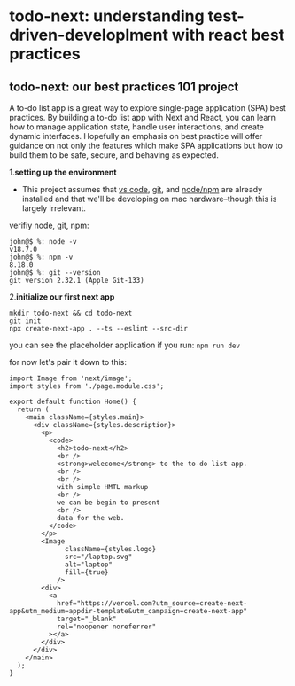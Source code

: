 # todo-next: understanding test-driven-developlment with react best practices

## todo-next: our best practices 101 project

A to-do list app is a great way to explore single-page application (SPA) best practices. By building a to-do list app with Next and React, you can learn how to manage application state, handle user interactions, and create dynamic interfaces. Hopefully an emphasis on best practice will offer guidance on not only the features which make SPA applications but how to build them to be safe, secure, and behaving as expected.

1.**setting up the environment**

- This project assumes that [vs code](<[vs](https://code.visualstudio.com)>), [git](https://git-scm.com), and [node/npm](https://docs.npmjs.com/downloading-and-installing-node-js-and-npm) are already installed and that we'll be developing on mac hardware–though this is largely irrelevant.

verifiy node, git, npm:

```
john@$ %: node -v
v18.7.0
john@$ %: npm -v
8.18.0
john@$ %: git --version
git version 2.32.1 (Apple Git-133)
```

2.**initialize our first next app**

```
mkdir todo-next && cd todo-next
git init
npx create-next-app . --ts --eslint --src-dir
```

you can see the placeholder application if you run: `npm run dev`

for now let's pair it down to this:

```tsx
import Image from 'next/image';
import styles from './page.module.css';

export default function Home() {
  return (
    <main className={styles.main}>
      <div className={styles.description}>
        <p>
          <code>
            <h2>todo-next</h2>
            <br />
            <strong>welecome</strong> to the to-do list app.
            <br />
            <br />
            with simple HMTL markup
            <br />
            we can be begin to present
            <br />
            data for the web.
          </code>
        </p>
        <Image
              className={styles.logo}
              src="/laptop.svg"
              alt="laptop"
              fill={true}
            />
        <div>
          <a
            href="https://vercel.com?utm_source=create-next-app&utm_medium=appdir-template&utm_campaign=create-next-app"
            target="_blank"
            rel="noopener noreferrer"
          ></a>
        </div>
      </div>
    </main>
  );
}
```
